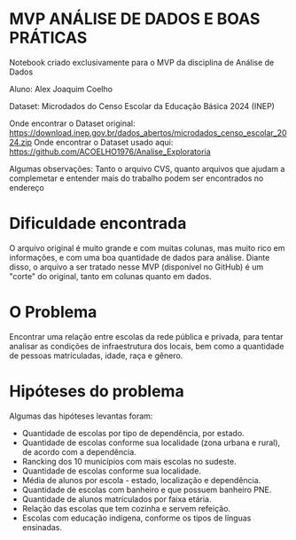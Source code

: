 # MVP ANÁLISE DE DADOS E BOAS PRÁTICAS
Notebook criado exclusivamente para o MVP da disciplina de Análise de Dados

Aluno: Alex Joaquim Coelho

Dataset: Microdados do Censo Escolar da Educação Básica 2024 (INEP)

Onde encontrar o Dataset original: https://download.inep.gov.br/dados_abertos/microdados_censo_escolar_2024.zip Onde encontrar o Dataset usado aqui: https://github.com/ACOELHO1976/Analise_Exploratoria

Algumas observações: Tanto o arquivo CVS, quanto arquivos que ajudam a complemetar e entender mais do trabalho podem ser encontrados no endereço

# Dificuldade encontrada
O arquivo original é muito grande e com muitas colunas, mas muito rico em informações, e com uma boa quantidade de dados para análise. Diante disso, o arquivo a ser tratado nesse MVP (disponível no GitHub) é um "corte" do original, tanto em colunas quanto em dados.

# O Problema

Encontrar uma relação entre escolas da rede pública e privada, para tentar analisar as condições de infraestrutura dos locais, bem como a quantidade de pessoas matrículadas, idade, raça e gênero.

# Hipóteses do problema

Algumas das hipóteses levantas foram:

-  Quantidade de escolas por tipo de dependência, por estado.
-  Quantidade de escolas conforme sua localidade (zona urbana e rural), de acordo com a dependência.
-  Rancking dos 10 municípios com mais escolas no sudeste.
-  Quantidade de escolas conforme sua localidade.
-  Média de alunos por escola - estado, localização e dependência.
-  Quantidade de escolas com banheiro e que possuem banheiro PNE.
-  Quantidade de alunos matrículados por faixa etária.
-  Relação das escolas que tem cozinha e servem refeição.
-  Escolas com educação indígena, conforme os tipos de línguas ensinadas.
